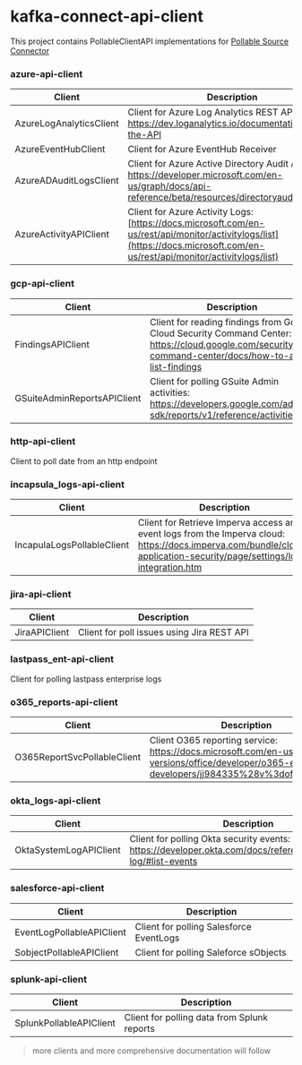 # kafka-connect-api-client


This project contains PollableClientAPI implementations for [Pollable Source Connector](https://github.com/vrudenskyi/kafka-connect-pollable-source)


 ### azure-api-client
 | Client | Description
 |---|---
 | AzureLogAnalyticsClient|Client for Azure Log Analytics REST API: https://dev.loganalytics.io/documentation/Using-the-API
 |AzureEventHubClient | Client for Azure EventHub Receiver
 | AzureADAuditLogsClient| Client for Azure Active Directory Audit API: https://developer.microsoft.com/en-us/graph/docs/api-reference/beta/resources/directoryaudit
 |AzureActivityAPIClient | Client for Azure Activity Logs: [https://docs.microsoft.com/en-us/rest/api/monitor/activitylogs/list](https://docs.microsoft.com/en-us/rest/api/monitor/activitylogs/list)


  ### gcp-api-client
  | Client | Description
 |---|---
 |FindingsAPIClient | Client for reading findings from Google Cloud Security Command Center: https://cloud.google.com/security-command-center/docs/how-to-api-list-findings
 |GSuiteAdminReportsAPIClient | Client for polling GSuite Admin activities: https://developers.google.com/admin-sdk/reports/v1/reference/activities/list

  ### http-api-client
 Client to poll date from an http endpoint

 ### incapsula_logs-api-client
 | Client | Description
 |---|---
 |IncapulaLogsPollableClient | Client for Retrieve Imperva access and event logs from the Imperva cloud: https://docs.imperva.com/bundle/cloud-application-security/page/settings/log-integration.htm

 ### jira-api-client
 | Client | Description
 |---|---
 |JiraAPIClient| Client for poll issues using Jira REST API

 ### lastpass_ent-api-client
 Client for polling  lastpass enterprise logs

 ### o365_reports-api-client
 | Client | Description
 |---|---
 |O365ReportSvcPollableClient| Client O365 reporting service: https://docs.microsoft.com/en-us/previous-versions/office/developer/o365-enterprise-developers/jj984335%28v%3doffice.15%29

 ### okta_logs-api-client
 | Client | Description
 |---|---
 |OktaSystemLogAPIClient| Client for polling Okta security events: https://developer.okta.com/docs/reference/api/system-log/#list-events

 ### salesforce-api-client
| Client | Description
|---|---
|EventLogPollableAPIClient|  Client for polling Salesforce EventLogs
|SobjectPollableAPIClient| Client for polling Saleforce sObjects

 ### splunk-api-client
 | Client | Description
 |---|---
 |SplunkPollableAPIClient| Client for polling data from Splunk reports




>
>more clients  and more comprehensive documentation will follow


